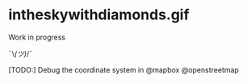 # intheskywithdiamonds.gif

Work in progress 

¯\\_(ツ)_/¯


[TODO:] Debug the coordinate system in @mapbox @openstreetmap
